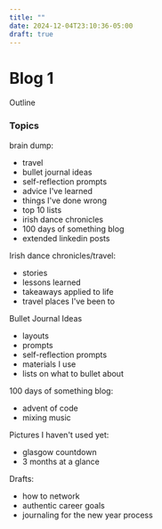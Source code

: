 ```yaml
---
title: ""
date: 2024-12-04T23:10:36-05:00
draft: true
---
```


# Blog 1
Outline

### Topics

brain dump: 
- travel
- bullet journal ideas 
- self-reflection prompts
- advice I've learned
- things I've done wrong
- top 10 lists 
- irish dance chronicles
- 100 days of something blog 
- extended linkedin posts


Irish dance chronicles/travel: 
- stories
- lessons learned
- takeaways applied to life 
- travel places I've been to 

Bullet Journal Ideas
- layouts
- prompts
- self-reflection prompts
- materials I use 
- lists on what to bullet about 

100 days of something blog: 
- advent of code
- mixing music 



Pictures I haven't used yet: 
- glasgow countdown 
- 3 months at a glance


Drafts: 
- how to network
- authentic career goals
- journaling for the new year process








